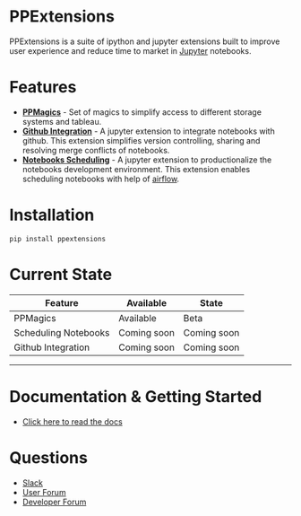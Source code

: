 # PPExtensions

PPExtensions is a suite of ipython and jupyter extensions built to improve user experience and reduce time to market in [Jupyter](http://jupyter.org) notebooks.


# Features

- **[PPMagics](ppmagics/csv.md)** - Set of magics to simplify access to different storage systems and tableau.
- **[Github Integration](ppextensions-github-integration/github-integration.md)** - A jupyter extension to integrate notebooks with github. This extension simplifies version controlling, sharing and resolving merge conflicts of notebooks.
- **[Notebooks Scheduling](ppextensions-scheduler/scheduler.md)** - A jupyter extension to productionalize the notebooks development environment. This extension enables scheduling notebooks with help of [airflow](https://airflow.apache.org/).


# Installation

    pip install ppextensions


# Current State

| Feature | Available | State |
|---------------------- | ------------- | -------------|
| PPMagics | Available | Beta |
| Scheduling Notebooks | Coming soon | Coming soon |
| Github Integration | Coming soon | Coming soon |

--------------------------------------------------------------------------------------------------------------------

# Documentation & Getting Started

* [Click here to read the docs](http://ppextensions.readthedocs.io/)

# Questions

* [Slack](https://join.slack.com/t/ppextensions/shared_invite/enQtNDIyODk5NzYzMzEyLTIwOGM3MWE0OGZlNjFkYTUxZTJiN2NjOWFlNmUxNDRiY2U3MzE0Nzg5NDRjZjE2M2VmZGI4NWJhOGVjYTRiMTk)
* [User Forum](https://groups.google.com/d/forum/ppextensions)
* [Developer Forum](https://groups.google.com/d/forum/ppextensions)
